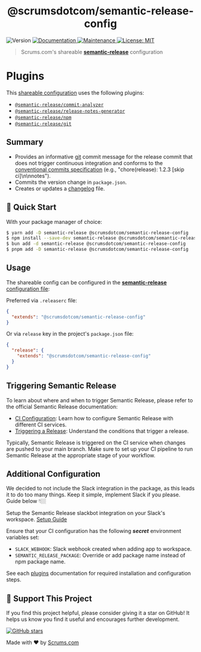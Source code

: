 <h1 align="center">@scrumsdotcom/semantic-release-config</h1>
<p>
  <img alt="Version" src="https://img.shields.io/badge/version-1.0.0-blue.svg?cacheSeconds=2592000" />
  <a href="https://github.com/sovtech/semantic-release-config#readme" target="_blank">
    <img alt="Documentation" src="https://img.shields.io/badge/documentation-yes-brightgreen.svg" />
  </a>
  <a href="https://github.com/sovtech/semantic-release-config/graphs/commit-activity" target="_blank">
    <img alt="Maintenance" src="https://img.shields.io/badge/Maintained%3F-yes-green.svg" />
  </a>
  <a href="https://github.com/sovtech/semantic-release-config/blob/master/LICENSE" target="_blank">
    <img alt="License: MIT" src="https://img.shields.io/badge/License-MIT-yellow.svg" />
  </a>
</p>

> Scrums.com's shareable [**semantic-release**](https://github.com/semantic-release/semantic-release) configuration

# Plugins

This [shareable configuration](https://github.com/sovtech/semantic-release-config/blob/master/.releaserc.json) uses the following plugins:

- [`@semantic-release/commit-analyzer`](https://github.com/semantic-release/commit-analyzer)
- [`@semantic-release/release-notes-generator`](https://github.com/semantic-release/release-notes-generator)
- [`@semantic-release/npm`](https://github.com/semantic-release/npm)
- [`@semantic-release/git`](https://github.com/semantic-release/git)

## Summary

- Provides an informative [git](https://github.com/semantic-release/git) commit message for the release commit that does not trigger continuous integration and conforms to the [conventional commits specification](https://www.conventionalcommits.org/) (e.g., "chore(release): 1.2.3 [skip ci]\n\nnotes").
- Commits the version change in `package.json`.
- Creates or updates a [changelog](https://github.com/semantic-release/changelog) file.

## 🚀 Quick Start

With your package manager of choice:

```bash
$ yarn add -D semantic-release @scrumsdotcom/semantic-release-config
$ npm install --save-dev semantic-release @scrumsdotcom/semantic-release-config
$ bun add -d semantic-release @scrumsdotcom/semantic-release-config
$ pnpm add -D semantic-release @scrumsdotcom/semantic-release-config
```

## Usage

The shareable config can be configured in the [**semantic-release** configuration file](https://github.com/semantic-release/semantic-release/blob/master/docs/usage/configuration.md#configuration):

Preferred via `.releaserc` file:

```json
{
  "extends": "@scrumsdotcom/semantic-release-config"
}
```

Or via `release` key in the project's `package.json` file:

```json
{
  "release": {
    "extends": "@scrumsdotcom/semantic-release-config"
  }
}
```

## Triggering Semantic Release

To learn about where and when to trigger Semantic Release, please refer to the official Semantic Release documentation:

- [CI Configuration](https://semantic-release.gitbook.io/semantic-release/usage/ci-configuration): Learn how to configure Semantic Release with different CI services.
- [Triggering a Release](https://semantic-release.gitbook.io/semantic-release/usage/configuration#triggering-a-release): Understand the conditions that trigger a release.

Typically, Semantic Release is triggered on the CI service when changes are pushed to your main branch. Make sure to set up your CI pipeline to run Semantic Release at the appropriate stage of your workflow.

## Additional Configuration

We decided to not include the Slack integration in the package, as this leads it to do too many things. Keep it simple, implement Slack if you please. Guide below 👇🏼

Setup the Semantic Release slackbot integration on your Slack's workspace. [Setup Guide](https://github.com/juliuscc/semantic-release-slack-bot#configuration)

Ensure that your CI configuration has the following **_secret_** environment variables set:

- `SLACK_WEBHOOK`: Slack webhook created when adding app to workspace.
- `SEMANTIC_RELEASE_PACKAGE`: Override or add package name instead of npm package name.

See each [plugins](#plugins) documentation for required installation and configuration steps.

## 🌟 Support This Project

If you find this project helpful, please consider giving it a star on GitHub! It helps us know you find it useful and encourages further development.

[![GitHub stars](https://img.shields.io/github/stars/Scrumsdotcom/semantic-release-config.svg?style=social&label=Star)](https://github.com/Scrumsdotcom/semantic-release-config)

Made with ❤️ by [Scrums.com](https://www.scrums.com)
